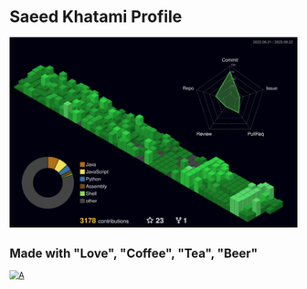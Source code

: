 # Saeed Khatami Profile

![0xb4dc0d3x.github.io](profile-3d-contrib/profile-night-green.svg)

## Made with "Love", "Coffee", "Tea", "Beer"

[![A](https://visitcount.itsvg.in/api?id=0xb4dc0d3x&icon=0&color=4)](https://visitcount.itsvg.in)
